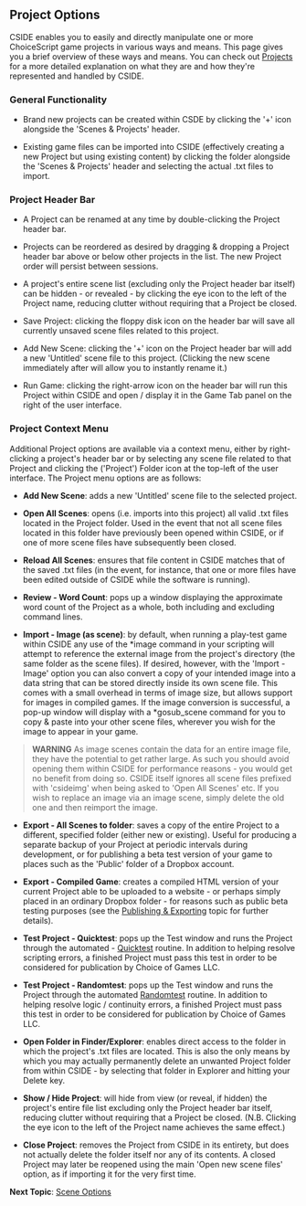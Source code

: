## Project Options

CSIDE enables you to easily and directly manipulate one or more ChoiceScript game projects in various ways and means. This page gives you a brief overview of these ways and means. You can check out [Projects](topics/projects.md "Projects") for a more
detailed explanation on what they are and how they're represented and handled by CSIDE.


### General Functionality

- Brand new projects can be created within CSDE by clicking the '+' icon alongside the 'Scenes & Projects' header.

- Existing game files can be imported into CSIDE (effectively creating a new Project but using existing content) by clicking the folder alongside the 'Scenes & Projects' header and selecting the actual .txt files to import.


### Project Header Bar

- A Project can be renamed at any time by double-clicking the Project header bar.

- Projects can be reordered as desired by dragging & dropping a Project header bar above or below other projects in the list. The new Project order will persist between sessions.

- A project's entire scene list (excluding only the Project header bar itself) can be hidden - or revealed - by clicking the eye icon to the left of the Project name, reducing clutter without requiring that a Project be closed.

- Save Project: clicking the floppy disk icon on the header bar will save all currently unsaved scene files related to this project.

- Add New Scene: clicking the '+' icon on the Project header bar will add a new 'Untitled' scene file to this project. (Clicking the new scene immediately after will allow you to instantly rename it.)

- Run Game: clicking the right-arrow icon on the header bar will run this Project within CSIDE and open / display it in the Game Tab panel on the right of the user interface.


### Project Context Menu

Additional Project options are available via a context menu, either by right-clicking a project's header bar or by selecting any scene file related to that Project and clicking the ('Project') Folder icon at the top-left of the user interface. The Project menu options are as follows:

- **Add New Scene**: adds a new 'Untitled' scene file to the selected project.

- **Open All Scenes**: opens (i.e. imports into this project) all valid .txt files located in the Project folder. Used in the event that not all scene files located in this folder have previously been opened within CSIDE, or if one of more scene files have subsequently been closed.

- **Reload All Scenes**: ensures that file content in CSIDE matches that of the saved .txt files (in the event, for instance, that one or more files have been edited outside of CSIDE while the software is running).

- **Review - Word Count**: pops up a window displaying the approximate word count of the Project as a whole, both including and excluding command lines.

- **Import - Image (as scene)**: by default, when running a play-test game within CSIDE any use of the \*image command in your scripting will attempt to reference the external image from the project's directory (the same folder as the scene files). If desired, however, with the 'Import - Image' option you can also convert a copy of your intended image into a data string that can be stored directly inside its own scene file. This comes with a small overhead in terms of image size, but allows support for images in compiled games. If the image conversion is successful, a pop-up window will display with a \*gosub_scene command for you to copy & paste into your other scene files, wherever you wish for the image to appear in your game.
> **WARNING** As image scenes contain the data for an entire image file, they have the potential to get rather large. As such you should avoid opening them within CSIDE for performance reasons - you would get no benefit from doing so. CSIDE itself ignores all scene files prefixed with 'csideimg' when being asked to 'Open All Scenes' etc. If you wish to replace an image via an image scene, simply delete the old one and then reimport the image.

- **Export - All Scenes to folder**: saves a copy of the entire Project to a different, specified folder (either new or existing). Useful for producing a separate backup of your Project at periodic intervals during development, or for publishing a beta test version of your game to places such as the 'Public' folder of a Dropbox account.

- **Export - Compiled Game**: creates a compiled HTML version of your current Project able to be uploaded to a website - or perhaps simply placed in an ordinary Dropbox folder - for reasons such as public beta testing purposes (see the [Publishing & Exporting](topics/publishing-and-exporting.md "Publishing & Exporting") topic for further details).

- **Test Project - Quicktest**: pops up the Test window and runs the Project through the automated - [Quicktest](topics/quicktest-and-randomtest.md "QuickTest & RandomTest") routine. In addition to helping resolve scripting errors, a finished Project must pass this test in order to be considered for publication by Choice of Games LLC.

- **Test Project - Randomtest**: pops up the Test window and runs the Project through the automated [Randomtest](topics/quicktest-and-randomtest.md "QuickTest & RandomTest") routine. In addition to helping resolve logic / continuity errors, a finished Project must pass this test in order to be considered for publication by Choice of Games LLC.

- **Open Folder in Finder/Explorer**: enables direct access to the folder in which the project's .txt files are located. This is also the only means by which you may actually permanently delete an unwanted Project folder from within CSIDE - by selecting that folder in Explorer and hitting your Delete key.

- **Show / Hide Project**: will hide from view (or reveal, if hidden) the project's entire file list excluding only the Project header bar itself, reducing clutter without requiring that a Project be closed. (N.B. Clicking the eye icon to the left of the Project name achieves the same effect.)

- **Close Project**: removes the Project from CSIDE in its entirety, but does not actually delete the folder itself nor any of its contents. A closed Project may later be reopened using the main 'Open new scene files' option, as if importing it for the very first time.

**Next Topic**: [Scene Options](topics/scene-options.md "Scene Options")